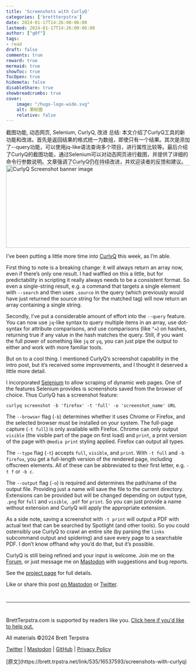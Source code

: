 ```yaml
---
title: 'Screenshots with CurlyQ'
categories: ['brettterpstra']
date: 2024-01-17T14:26:00-06:00
lastmod: 2024-01-17T14:26:00-06:00
author: ["g0f"]
tags:
- read
draft: false 
comments: true
reward: true 
mermaid: true 
showToc: true 
TocOpen: true 
hidemeta: false 
disableShare: true 
showbreadcrumbs: true 
cover:
    image: "/hugo-logo-wide.svg"
    alt: 果粉圈
    relative: false
---
```


<div>

<div> 截图功能, 动态网页, Selenium, CurlyQ, 改进
总结:
本文介绍了CurlyQ工具的新功能和改进。首先是返回结果的格式统一为数组，即使只有一个结果。其次是添加了--query功能，可以使用jq-like语法查询多个项目，进行属性比较等。最后介绍了CurlyQ的截图功能，通过Selenium可以对动态网页进行截图，并提供了详细的命令行参数说明。文章强调了CurlyQ仍在持续改进，并欢迎读者的反馈和建议。 <div>
<noscript class="loading-lazy">
<source media="(max-width: 640px)"/>
<source type="image/webp"/>
<source/>
<img alt="CurlyQ Screenshot banner image" class="aligncenter" height="226" src="https://cdn3.brettterpstra.com/uploads/2024/01/curlyq_screenshot_header-rb.jpg" title="CurlyQ Screenshot banner image" width="800"/>
</noscript>
<p>I’ve been putting a little more time into <a href="https://brettterpstra.com/projects/curlyq/" title="CurlyQ">CurlyQ</a> this week, as I’m able.</p>
<p>First thing to note is a breaking change: it will always return an array now, even if there’s only one result. I had waffled on this a little, but for predictability in scripting it really always needs to be a consistent format. So even a single-string result, e.g. a command that targets a single element with <code class="language-plaintext highlighter-rouge">--search</code> and then uses <code class="language-plaintext highlighter-rouge">.source</code> in the query (which previously would have just returned the source string for the matched tag) will now return an array containing a single string.</p>
<p>Secondly, I’ve put a considerable amount of effort into the <code class="language-plaintext highlighter-rouge">--query</code> feature. You can now use <code class="language-plaintext highlighter-rouge">jq</code>-like syntax to query multiple items in an array, use dot-syntax for attribute comparisons, and use comparisons (like <code class="language-plaintext highlighter-rouge">^=</code>) on hashes, returning true if any value in the hash matches the query. Still, if you want the full power of something like <code class="language-plaintext highlighter-rouge">jq</code> or <code class="language-plaintext highlighter-rouge">yq</code>, you can just pipe the output to either and work with more familiar tools.</p>
<p>But on to a cool thing. I mentioned CurlyQ’s screenshot capability in the intro post, but it’s received some improvements, and I thought it deserved a little more detail.</p>
<!--more-->
<p>I incorporated <a href="https://www.selenium.dev/" title="Selenium">Selenium</a> to allow scraping of dynamic web pages. One of the features Selenium provides is screenshots saved from the browser of choice. Thus CurlyQ has a screenshot feature:</p>
<div class="language-plaintext highlighter-rouge"><div class="highlight"><pre class="highlight fixed"><code>curlyq screenshot -b 'firefox' -t 'full' -o 'screenshot_name' URL</code></pre></div></div>
<p>The <code class="language-plaintext highlighter-rouge">--browser</code> flag (<code class="language-plaintext highlighter-rouge">-b</code>) determines whether it uses Chrome or Firefox, and the selected browser must be installed on your system. The full-page capture (<code class="language-plaintext highlighter-rouge">-t full</code>) is only available with Firefox. Chrome can only output <code class="language-plaintext highlighter-rouge">visible</code> (the visible part of the page on first load) and <code class="language-plaintext highlighter-rouge">print</code>, a print version of the page with <code class="language-plaintext highlighter-rouge">@media print</code> styling applied. Firefox can output all types.</p>
<p>The <code class="language-plaintext highlighter-rouge">--type</code> flag (<code class="language-plaintext highlighter-rouge">-t</code>) accepts <code class="language-plaintext highlighter-rouge">full</code>, <code class="language-plaintext highlighter-rouge">visible</code>, and <code class="language-plaintext highlighter-rouge">print</code>. With <code class="language-plaintext highlighter-rouge">-t full</code> and <code class="language-plaintext highlighter-rouge">-b firefox</code>, you get a full-length version of the rendered page, including offscreen elements. All of these can be abbreviated to their first letter, e.g. <code class="language-plaintext highlighter-rouge">-t f</code> or <code class="language-plaintext highlighter-rouge">-b c</code>.</p>
<p>The <code class="language-plaintext highlighter-rouge">--output</code> flag (<code class="language-plaintext highlighter-rouge">-o</code>) is required and determines the path/name of the output file. Providing just a name will save the file to the current directory. Extensions can be provided but will be changed depending on output type, <code class="language-plaintext highlighter-rouge">.png</code> for <code class="language-plaintext highlighter-rouge">full</code> and <code class="language-plaintext highlighter-rouge">visible</code>, <code class="language-plaintext highlighter-rouge">.pdf</code> for <code class="language-plaintext highlighter-rouge">print</code>. So you can just provide a name without extension and CurlyQ will apply the appropriate extension.</p>
<p>As a side note, saving a screenshot with <code class="language-plaintext highlighter-rouge">-t print</code> will output a PDF with actual text that can be searched by Spotlight (and other tools). So you could ostensibly use CurlyQ to crawl an entire site (by parsing the <code class="language-plaintext highlighter-rouge">links</code> subcommand output and spidering) and save every page to a searchable PDF. I don’t know offhand why you’d do that, but it’s possible.</p>
<p>CurlyQ is still being refined and your input is welcome. Join me on the <a href="https://forum.brettterpstra.com">Forum</a>, or just message me on <a href="https://nojack.easydns.ca/@ttscoff/">Mastodon</a> with suggestions and bug reports.</p>
<p>See the <a href="https://brettterpstra.com/projects/curlyq/" title="CurlyQ">project page</a> for full details.</p>
<p>Like or share this post <a href="https://nojack.easydns.ca/users/ttscoff/statuses/111773247408751942" target="_blank" title="This post on Mastodon">on Mastodon</a> or <a class="twitter" href="https://twitter.com/intent/tweet?original_referer=https%3A%2F%2Fbrettterpstra.com%2F2024%2F01%2F17%2Fscreenshots-with-curlyq%2F&amp;text=Screenshots+with+CurlyQ&amp;url=https%3A%2F%2Fbrettterpstra.com%2F2024%2F01%2F17%2Fscreenshots-with-curlyq%2F&amp;via=ttscoff" rel="nofollow" target="_blank" title="Tweet this post">Twitter</a>.</p>
<hr style="margin: 40px 0;"/>
<p>BrettTerpstra.com is supported by readers like you. <a href="https://brettterpstra.com/support/">Click here if you'd like to help out.</a></p>
<p class="copyright">All materials ©2024 Brett Terpstra</p>
<p><a href="https://twitter.com/ttscoff" rel="me">Twitter</a> | <a href="https://nojack.easydns.ca/@ttscoff" rel="me">Mastodon</a> | <a href="https://github.com/ttscoff">GitHub</a> | <a href="https://brettterpstra.com/legal/privacy.html">Privacy Policy</a></p><img height="1" src="https://brett.trpstra.net/link/535/16537593.gif" width="1"/>
</div></div>
</div>

<div>
[原文](https://brett.trpstra.net/link/535/16537593/screenshots-with-curlyq)
</div>

